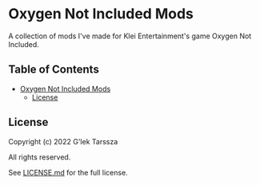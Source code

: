 # Oxygen Not Included Mods #

A collection of mods I've made for Klei Entertainment's game Oxygen Not
Included.

<!-- omit in toc -->
## Table of Contents ##

* [Oxygen Not Included Mods](#oxygen-not-included-mods)
    * [License](#license)

## License ##

Copyright (c) 2022 G'lek Tarssza

All rights reserved.

See [LICENSE.md](LICENSE.md) for the full license.
